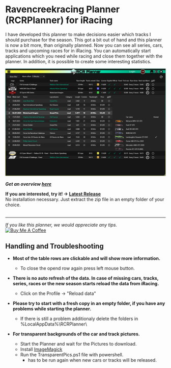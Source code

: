# Ravencreekracing Planner (RCRPlanner) for iRacing
I have developed this planner to make decisions easier which tracks I should purchase for the season.
This got a bit out of hand and this planner is now a bit more, than originally planned. 
Now you can see all series, cars, tracks and upcoming races for in iRacing.
You can automatically start applications which you need while racing and close them together with the planner.
In addition, it is possible to create some interesting statistics.

![Races](/doc/images/races.png)

***Get an overview [here](/../../wiki/Overview)***

**If you are interested, try it! -> [Latest Release](/../../releases/latest)** <br />
No installation necessary. Just extract the zip file in an empty folder of your choice.
<br />
<br />
___ 
*If you like this planner, we would appreciate any tips.*
<br /><a href="https://www.buymeacoffee.com/RCRacing" target="_blank"><img src="https://cdn.buymeacoffee.com/buttons/v2/default-green.png" alt="Buy Me A Coffee" style="height: 40px !important;width: 162px !important;" ></a>

## Handling and Troubleshooting 

* **Most of the table rows are clickable and will show more information.**
   * To close the opend row again press left mouse button.

* **There is no auto refresh of the data. In case of missing cars, tracks, series, races or the new season starts reload the data from iRacing.**
    * Click on the Profile -> "Reload data"

* **Please try to start with a fresh copy in an empty folder, if you have any problems while starting the planner.**
    * If there is still a problem additionaly delete the folders in %LocalAppData%\RCRPlanner\

* **For transparent backgrounds of the car and track pictures.** 
    * Start the Planner and wait for the Pictures to download.
    * Install [ImageMagick](https://imagemagick.org/)
    * Run the TransparentPics.ps1 file with powershell.
        * has to be run again when new cars or tracks will be released.

